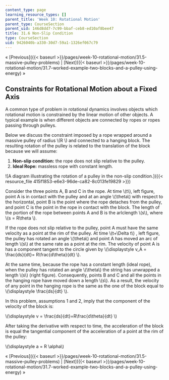 ```yaml
---
content_type: page
learning_resource_types: []
parent_title: 'Week 10: Rotational Motion'
parent_type: CourseSection
parent_uid: 146d8dd7-7c99-bbaf-ceb8-ed10af8bee47
title: 31.6 Non-Slip Condition
type: CourseSection
uid: 9426040b-a330-30d7-59a1-1326ef067c79
---
```


« [Previous]({{< baseurl >}}/pages/week-10-rotational-motion/31.5-massive-pulley-problems) | [Next]({{< baseurl >}}/pages/week-10-rotational-motion/31.7-worked-example-two-blocks-and-a-pulley-using-energy) »

Constraints for Rotational Motion about a Fixed Axis
----------------------------------------------------

A common type of problem in rotational dynamics involves objects which rotational motion is constrained by the linear motion of other objects. A typical example is when different objects are connected by ropes or ropes passing through pulleys.

Below we discuss the constraint imposed by a rope wrapped around a massive pulley of radius \\(R \\) and connected to a hanging block. The resulting rotation of the pulley is related to the translation of the block because we will assume:

1.  **Non-slip condition:** the rope does not slip relative to the pulley.
2.  **Ideal Rope:** massless rope with constant length.

![A diagram illustrating the rotation of a pulley in the non-slip condition.]({{< resource_file 415f1853-e6e3-96de-ca82-8c013fe19829 >}})

Consider the three points A, B and C in the rope. At time \\(t\\), left figure, point A is in contact with the pulley and at an angle \\(\\theta\\) with respect to the horizontal, point B is the point where the rope detaches from the pulley, and point C is the point in the rope in contact with the block. The length of the portion of the rope between points A and B is the arlclength \\(s\\), where \\(s = R\\theta \\).

If the rope does not slip relative to the pulley, point A must have the same velocity as a point at the rim of the pulley. At time \\(t+\\Delta t\\) , left figure, the pulley has rotated an angle \\(\\theta\\) and point A has moved an arc of length \\(s\\) at the same rate as a point at the rim. The velocity of point A is has a component tangent to the circle given by \\(\\displaystyle v\_A = \\frac{ds}{dt}= R\\frac{d\\theta}{dt} \\).

At the same time, because the rope has a constant length (ideal rope), when the pulley has rotated an angle \\(\\theta\\) the string has unwrapped a length \\(s\\) (right figure). Consequently, points B and C and all the points in the hanging rope have moved down a length \\(s\\). As a result, the velocity of any point in the hanging rope is the same as the one of the block equal to \\(\\displaystyle \\frac{ds}{dt} \\).

In this problem, assumptions 1 and 2, imply that the component of the velocity of the block is:

\\(\\displaystyle v = \\frac{ds}{dt}=R\\frac{d\\theta}{dt} \\)

After taking the derivative with respect to time, the acceleration of the block is equal the tangential component of the acceleration of a point at the rim of the pulley:

\\(\\displaystyle a = R \\alpha\\)

« [Previous]({{< baseurl >}}/pages/week-10-rotational-motion/31.5-massive-pulley-problems) | [Next]({{< baseurl >}}/pages/week-10-rotational-motion/31.7-worked-example-two-blocks-and-a-pulley-using-energy) »